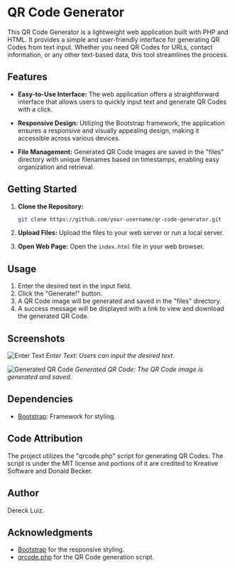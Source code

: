# QR Code Generator

This QR Code Generator is a lightweight web application built with PHP and HTML. It provides a simple and user-friendly interface for generating QR Codes from text input. Whether you need QR Codes for URLs, contact information, or any other text-based data, this tool streamlines the process.

## Features

- **Easy-to-Use Interface:** The web application offers a straightforward interface that allows users to quickly input text and generate QR Codes with a click.
  
- **Responsive Design:** Utilizing the Bootstrap framework, the application ensures a responsive and visually appealing design, making it accessible across various devices.

- **File Management:** Generated QR Code images are saved in the "files" directory with unique filenames based on timestamps, enabling easy organization and retrieval.

## Getting Started

1. **Clone the Repository:**
    ```bash
    git clone https://github.com/your-username/qr-code-generator.git
    ```

2. **Upload Files:**
    Upload the files to your web server or run a local server.

3. **Open Web Page:**
    Open the `index.html` file in your web browser.

## Usage

1. Enter the desired text in the input field.
2. Click the "Generate!" button.
3. A QR Code image will be generated and saved in the "files" directory.
4. A success message will be displayed with a link to view and download the generated QR Code.

## Screenshots

![Enter Text](path-to-enter-text-screenshot.png)
*Enter Text: Users can input the desired text.*

![Generated QR Code](path-to-generated-qr-code-screenshot.png)
*Generated QR Code: The QR Code image is generated and saved.*

## Dependencies

- [Bootstrap](https://getbootstrap.com/): Framework for styling.

## Code Attribution

The project utilizes the "qrcode.php" script for generating QR Codes. The script is under the MIT license and portions of it are credited to Kreative Software and Donald Becker.

## Author

Dereck Luiz.

## Acknowledgments

- [Bootstrap](https://getbootstrap.com/) for the responsive styling.
- [qrcode.php](https://github.com/endroid/qr-code) for the QR Code generation script.
